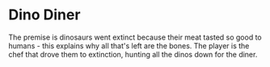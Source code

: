 # Dino Diner

The premise is dinosaurs went extinct because their meat tasted so good to humans - this explains why all that's left are the bones. The player is the chef that drove them to extinction, hunting all the dinos down for the diner.

